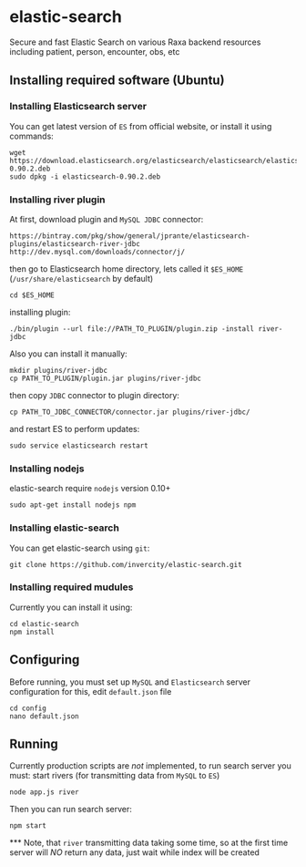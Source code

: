 elastic-search
==============
Secure and fast Elastic Search on various Raxa backend resources including patient, person, encounter, obs, etc

Installing required software (Ubuntu)
-----------------------------
### Installing Elasticsearch server
You can get latest version of ```ES``` from official website, or install it using commands:
```
wget https://download.elasticsearch.org/elasticsearch/elasticsearch/elasticsearch-0.90.2.deb
sudo dpkg -i elasticsearch-0.90.2.deb
```
### Installing river plugin
At first, download plugin and ```MySQL JDBC``` connector:
```
https://bintray.com/pkg/show/general/jprante/elasticsearch-plugins/elasticsearch-river-jdbc
http://dev.mysql.com/downloads/connector/j/
```
then go to Elasticsearch home directory, lets called it ```$ES_HOME``` (```/usr/share/elasticsearch``` by default)
```
cd $ES_HOME
```
installing plugin:
```
./bin/plugin --url file://PATH_TO_PLUGIN/plugin.zip -install river-jdbc
```
Also you can install it manually:
```
mkdir plugins/river-jdbc
cp PATH_TO_PLUGIN/plugin.jar plugins/river-jdbc
```
then copy ```JDBC``` connector to plugin directory:
```
cp PATH_TO_JDBC_CONNECTOR/connector.jar plugins/river-jdbc/
```
and restart ES to perform updates:
```
sudo service elasticsearch restart
```
### Installing nodejs
elastic-search require ```nodejs``` version 0.10+
```
sudo apt-get install nodejs npm
```
### Installing elastic-search
You can get elastic-search using ```git```:
```
git clone https://github.com/invercity/elastic-search.git
```
### Installing required mudules
Currently you can install it using:
```
cd elastic-search
npm install
```
Configuring
-----------
Before running, you must set up ```MySQL``` and ```Elasticsearch``` server configuration
for this, edit ```default.json``` file
```
cd config
nano default.json
```
Running
-------
Currently production scripts are *not* implemented, to run search server you must:
start rivers (for transmitting data from ```MySQL``` to ```ES```)
```
node app.js river
```
Then you can run search server:
```
npm start
```
*** Note, that ```river``` transmitting data taking some time, so at the first time server will *NO* return any data, 
just wait while index will be created
